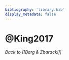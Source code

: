 ```yaml
---
bibliography: 'library.bib'
display_metadata: false
---
```


# @King2017

_Back to [[Barg & Zbaracki]]_